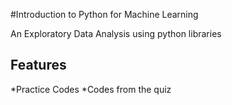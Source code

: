 #Introduction to Python for Machine Learning

An Exploratory Data Analysis using python libraries

## Features

*Practice Codes
*Codes from the quiz